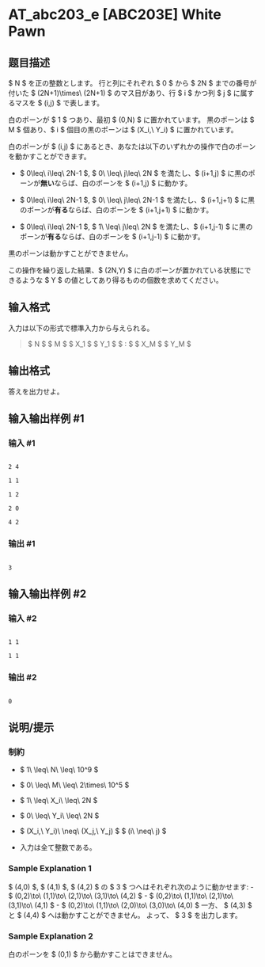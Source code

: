 # AT_abc203_e [ABC203E] White Pawn

## 题目描述

[problemUrl]: https://atcoder.jp/contests/abc203/tasks/abc203_e

$ N $ を正の整数とします。 行と列にそれぞれ $ 0 $ から $ 2N $ までの番号が付いた $ (2N+1)\times\ (2N+1) $ のマス目があり、行 $ i $ かつ列 $ j $ に属するマスを $ (i,j) $ で表します。

白のポーンが $ 1 $ つあり、最初 $ (0,N) $ に置かれています。 黒のポーンは $ M $ 個あり、$ i $ 個目の黒のポーンは $ (X_i,\ Y_i) $ に置かれています。

白のポーンが $ (i,j) $ にあるとき、あなたは以下のいずれかの操作で白のポーンを動かすことができます。

- $ 0\leq\ i\leq\ 2N-1 $, $ 0\ \leq\ j\leq\ 2N $ を満たし、$ (i+1,j) $ に黒のポーンが**無い**ならば、白のポーンを $ (i+1,j) $ に動かす。
- $ 0\leq\ i\leq\ 2N-1 $, $ 0\ \leq\ j\leq\ 2N-1 $ を満たし、$ (i+1,j+1) $ に黒のポーンが**有る**ならば、白のポーンを $ (i+1,j+1) $ に動かす。
- $ 0\leq\ i\leq\ 2N-1 $, $ 1\ \leq\ j\leq\ 2N $ を満たし、$ (i+1,j-1) $ に黒のポーンが**有る**ならば、白のポーンを $ (i+1,j-1) $ に動かす。

黒のポーンは動かすことができません。

この操作を繰り返した結果、$ (2N,Y) $ に白のポーンが置かれている状態にできるような $ Y $ の値としてあり得るものの個数を求めてください。

## 输入格式

入力は以下の形式で標準入力から与えられる。

> $ N $ $ M $ $ X_1 $ $ Y_1 $ $ : $ $ X_M $ $ Y_M $

## 输出格式

答えを出力せよ。

## 输入输出样例 #1

### 输入 #1

```
2 4
1 1
1 2
2 0
4 2
```

### 输出 #1

```
3
```

## 输入输出样例 #2

### 输入 #2

```
1 1
1 1
```

### 输出 #2

```
0
```

## 说明/提示

### 制約

- $ 1\ \leq\ N\ \leq\ 10^9 $
- $ 0\ \leq\ M\ \leq\ 2\times\ 10^5 $
- $ 1\ \leq\ X_i\ \leq\ 2N $
- $ 0\ \leq\ Y_i\ \leq\ 2N $
- $ (X_i,\ Y_i)\ \neq\ (X_j,\ Y_j) $ $ (i\ \neq\ j) $
- 入力は全て整数である。

### Sample Explanation 1

$ (4,0) $, $ (4,1) $, $ (4,2) $ の $ 3 $ つへはそれぞれ次のように動かせます: - $ (0,2)\to\ (1,1)\to\ (2,1)\to\ (3,1)\to\ (4,2) $ - $ (0,2)\to\ (1,1)\to\ (2,1)\to\ (3,1)\to\ (4,1) $ - $ (0,2)\to\ (1,1)\to\ (2,0)\to\ (3,0)\to\ (4,0) $ 一方、 $ (4,3) $ と $ (4,4) $ へは動かすことができません。 よって、 $ 3 $ を出力します。

### Sample Explanation 2

白のポーンを $ (0,1) $ から動かすことはできません。